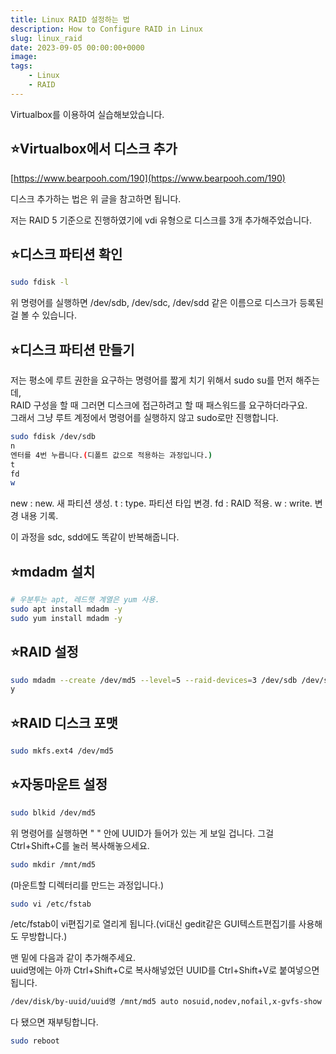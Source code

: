 ```yaml
---
title: Linux RAID 설정하는 법
description: How to Configure RAID in Linux
slug: linux_raid
date: 2023-09-05 00:00:00+0000
image: 
tags:
    - Linux
    - RAID
---
```

Virtualbox를 이용하여 실습해보았습니다.

## ⭐Virtualbox에서 디스크 추가
[https://www.bearpooh.com/190](https://www.bearpooh.com/190)

디스크 추가하는 법은 위 글을 참고하면 됩니다.

저는 RAID 5 기준으로 진행하였기에 vdi 유형으로 디스크를 3개 추가해주었습니다.


## ⭐디스크 파티션 확인

```bash
sudo fdisk -l
```

위 명령어를 실행하면 /dev/sdb, /dev/sdc, /dev/sdd 같은 이름으로 디스크가 등록된 걸 볼 수 있습니다.


## ⭐디스크 파티션 만들기

저는 평소에 루트 권한을 요구하는 명령어를 짧게 치기 위해서 sudo su를 먼저 해주는데,  
RAID 구성을 할 때 그러면 디스크에 접근하려고 할 때 패스워드를 요구하더라구요.  
그래서 그냥 루트 계정에서 명령어를 실행하지 않고 sudo로만 진행합니다.

```bash
sudo fdisk /dev/sdb
n
엔터를 4번 누릅니다.(디폴트 값으로 적용하는 과정입니다.)
t
fd
w
```
  
new : new. 새 파티션 생성.
t : type. 파티션 타입 변경.
fd : RAID 적용.
w : write. 변경 내용 기록.

이 과정을 sdc, sdd에도 똑같이 반복해줍니다.


## ⭐mdadm 설치

```bash
# 우분투는 apt, 레드햇 계열은 yum 사용.
sudo apt install mdadm -y
sudo yum install mdadm -y
```


## ⭐RAID 설정

```bash
sudo mdadm --create /dev/md5 --level=5 --raid-devices=3 /dev/sdb /dev/sdc /dev/sdd
y
```


## ⭐RAID 디스크 포맷

```bash
sudo mkfs.ext4 /dev/md5
```
  
  
## ⭐자동마운트 설정

```bash
sudo blkid /dev/md5
```

위 명령어를 실행하면 " " 안에 UUID가 들어가 있는 게 보일 겁니다. 그걸 Ctrl+Shift+C를 눌러 복사해놓으세요.

```bash
sudo mkdir /mnt/md5
```
(마운트할 디렉터리를 만드는 과정입니다.)

```bash
sudo vi /etc/fstab
```
/etc/fstab이 vi편집기로 열리게 됩니다.(vi대신 gedit같은 GUI텍스트편집기를 사용해도 무방합니다.)

맨 밑에 다음과 같이 추가해주세요.  
uuid명에는 아까 Ctrl+Shift+C로 복사해넣었던 UUID를 Ctrl+Shift+V로 붙여넣으면 됩니다.

```bash
/dev/disk/by-uuid/uuid명 /mnt/md5 auto nosuid,nodev,nofail,x-gvfs-show 0 0
```

다 됐으면 재부팅합니다.

```bash
sudo reboot
```